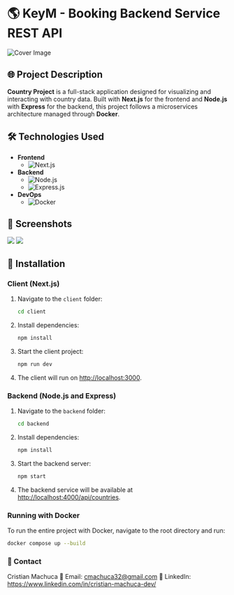 # 🌎 KeyM - Booking Backend Service REST API

![Cover Image](https://res.cloudinary.com/dutafv5us/image/upload/v1731100643/ublxlvjyebbjzvpmce1i.png)

## 🌐 Project Description
**Country Project** is a full-stack application designed for visualizing and interacting with country data. Built with **Next.js** for the frontend and **Node.js** with **Express** for the backend, this project follows a microservices architecture managed through **Docker**.

## 🛠️ Technologies Used
- **Frontend**
  - ![Next.js](https://img.shields.io/badge/Next.js-000?logo=next.js&logoColor=white&style=for-the-badge)
- **Backend**
  - ![Node.js](https://img.shields.io/badge/Node.js-339933?logo=node.js&logoColor=white&style=for-the-badge)
  - ![Express.js](https://img.shields.io/badge/Express.js-000000?logo=express&logoColor=white&style=for-the-badge)
- **DevOps**
  - ![Docker](https://img.shields.io/badge/Docker-2496ED?logo=docker&logoColor=white&style=for-the-badge)

## 📸 Screenshots
 ![](https://res.cloudinary.com/dutafv5us/image/upload/v1731100729/kyrcl2sotwjjcumj7dmz.png)
 ![](https://res.cloudinary.com/dutafv5us/image/upload/v1731100868/bwwmjet1xc2bj49fewh1.png)

## 🚀 Installation

### Client (Next.js)
1. Navigate to the `client` folder:
    ```bash
    cd client
    ```

2. Install dependencies:
    ```bash
    npm install
    ```

3. Start the client project:
    ```bash
    npm run dev
    ```

4. The client will run on [http://localhost:3000](http://localhost:3000).

### Backend (Node.js and Express)
1. Navigate to the `backend` folder:
    ```bash
    cd backend
    ```

2. Install dependencies:
    ```bash
    npm install
    ```

3. Start the backend server:
    ```bash
    npm start
    ```

4. The backend service will be available at [http://localhost:4000/api/countries](http://localhost:4000/api/countries).

### Running with Docker
To run the entire project with Docker, navigate to the root directory and run:

```bash
docker compose up --build
```
### 👤 Contact
Cristian Machuca
📧 Email: cmachuca32@gmail.com
💼 LinkedIn: https://www.linkedin.com/in/cristian-machuca-dev/



